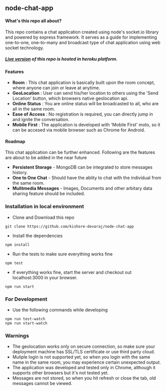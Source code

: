 ## node-chat-app
#### What's this repo all about?
This repo contains a chat application created using node's socket.io library and powered by express framework. It serves as
a guide for implementing one-to-one, one-to-many and broadcast type of chat application using web socket technology.

##### [Live version](https://kishore-node-chat-app.herokuapp.com/) of this repo is hosted in heroku platform.

#### Features
- **Room** : This chat application is basically built upon the room concept, where anyone can join or leave at anytime.
- **GeoLocation** : User can send his/her location to others using the 'Send Location' button, which browsers native geolocation api.
- **Online Status** : You are online status will be broadcasted to all, who are all in the same room.
- **Ease of Access** : No registration is required, you can directly jump in and ignite the conversation.
- **Mobile First** : The application is developed with 'Mobile First' moto, so it can be accesed via mobile browser such as Chrome for Android.

#### Roadmap
This chat application can be further enhanced. Following are the features are about to be added in the near future
- **Persistent Storage** - MongoDB can be integrated to store messages history.
- **One to One Chat** - Should have the ablity to chat with the individual from the same room.
- **Mulitmedia Messages** - Images, Documents and other arbitary data sharing feature should be included.

### Installation in local environment
- Clone and Download this repo 
```
git clone https://github.com/kishore-devaraj/node-chat-app
```

- Install the dependencies 
```
npm install
```
- Run the tests to make sure everything works fine
```
npm test
```
- If everything works fine, start the server and checkout out localhost:3000 in your browser.
```
npm run start
```

### For Development 
- Use the following commands while developing
```
npm run test-watch
npm run start-watch
```

### Warnings 
- The geolocation works only on secure connection, so make sure your deployment machine has SSL/TLS certificate or use third party cloud.
- Muliple login is not supported yet, so when you login with the same name in the same room, you may experience certain unexpected output.
- The application was developed and tested only in Chrome, although it supports other browsers but it's not tested yet.
- Messages are not stored, so when you hit refresh or close the tab, old messages cannot be viewed.
